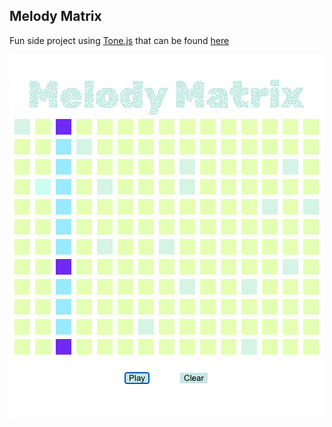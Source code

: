 ## Melody Matrix 

Fun side project using [Tone.js](https://tonejs.github.io/) that can be found [here](https://lzha97.github.io/melody-matrix/)

![preview](https://github.com/lzha97/melody-matrix/blob/09426787c69f4d71a1133ae9598038c0f003a675/public/preview.png)